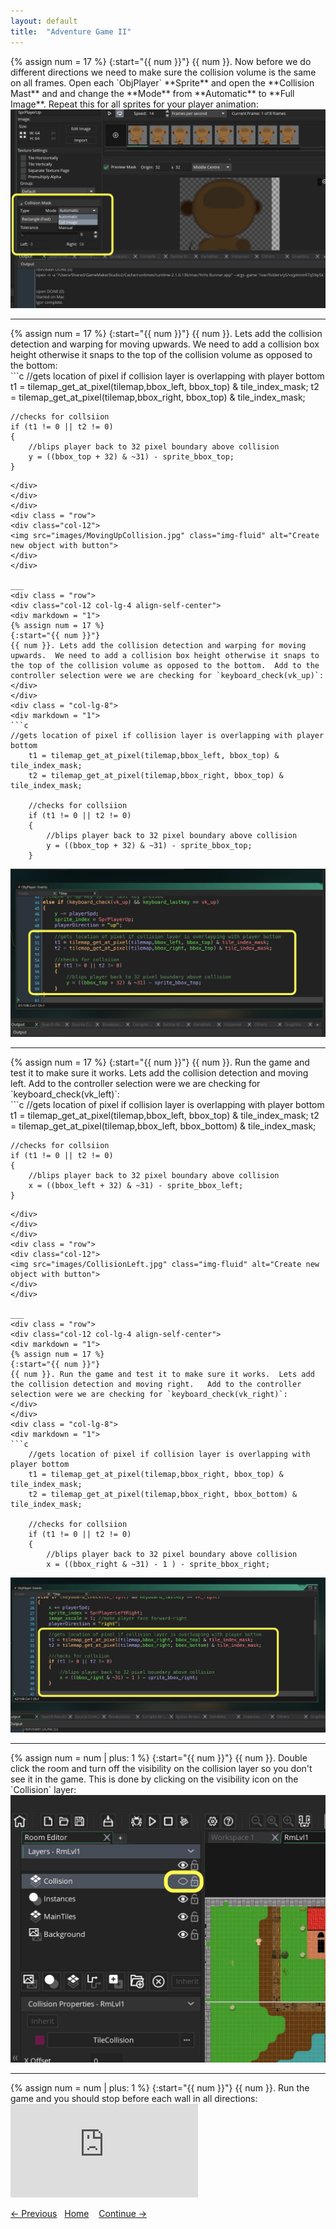 ```yaml
---
layout: default
title:  "Adventure Game II"
---
```


<div class = "row">
<div class="col-12 col-lg-4 align-self-center">
<div markdown = "1"> 
{% assign num = 17 %}
{:start="{{ num }}"}
{{ num }}. Now before we do different directions we need to make sure the collision volume is the same on all frames.  Open each `ObjPlayer` **Sprite** and open the **Collision Mast** and and change the **Mode** from **Automatic** to **Full Image**.  Repeat this for all sprites for your player animation:
</div>
</div>
<div class = "col-lg-8">
<img src="images/MakeCollisionTheSame.jpg" class="img-fluid" alt="Create new object with button">
</div>
</div>

___ 
<div class = "row">
<div class="col-12 col-lg-4 align-self-center">
<div markdown = "1"> 
{% assign num = 17 %}
{:start="{{ num }}"}
{{ num }}. Lets add the collision detection and warping for moving upwards.  We need to add a collision box height otherwise it snaps to the top of the collision volume as opposed to the bottom:
</div>
</div>
<div class = "col-lg-8">
<div markdown = "1"> 
```c
//gets location of pixel if collision layer is overlapping with player bottom
    t1 = tilemap_get_at_pixel(tilemap,bbox_left, bbox_top) & tile_index_mask;
    t2 = tilemap_get_at_pixel(tilemap,bbox_right, bbox_top) & tile_index_mask;
    
    //checks for collsiion 
    if (t1 != 0 || t2 != 0)
    {
        //blips player back to 32 pixel boundary above collision
        y = ((bbox_top + 32) & ~31) - sprite_bbox_top;
    }
```
</div>
</div>
</div>
<div class = "row">
<div class="col-12">
<img src="images/MovingUpCollision.jpg" class="img-fluid" alt="Create new object with button">
</div>
</div>

___ 
<div class = "row">
<div class="col-12 col-lg-4 align-self-center">
<div markdown = "1"> 
{% assign num = 17 %}
{:start="{{ num }}"}
{{ num }}. Lets add the collision detection and warping for moving upwards.  We need to add a collision box height otherwise it snaps to the top of the collision volume as opposed to the bottom.  Add to the controller selection were we are checking for `keyboard_check(vk_up)`:
</div>
</div>
<div class = "col-lg-8">
<div markdown = "1"> 
```c
//gets location of pixel if collision layer is overlapping with player bottom
    t1 = tilemap_get_at_pixel(tilemap,bbox_left, bbox_top) & tile_index_mask;
    t2 = tilemap_get_at_pixel(tilemap,bbox_right, bbox_top) & tile_index_mask;
    
    //checks for collsiion 
    if (t1 != 0 || t2 != 0)
    {
        //blips player back to 32 pixel boundary above collision
        y = ((bbox_top + 32) & ~31) - sprite_bbox_top;
    }
```
</div>
</div>
</div>
<div class = "row">
<div class="col-12">
<img src="images/MovingUpCollision.jpg" class="img-fluid" alt="Create new object with button">
</div>
</div>

___ 
<div class = "row">
<div class="col-12 col-lg-4 align-self-center">
<div markdown = "1"> 
{% assign num = 17 %}
{:start="{{ num }}"}
{{ num }}. Run the game and test it to make sure it works.  Lets add the collision detection and moving left.   Add to the controller selection were we are checking for `keyboard_check(vk_left)`:
</div>
</div>
<div class = "col-lg-8">
<div markdown = "1"> 
```c
    //gets location of pixel if collision layer is overlapping with player bottom
    t1 = tilemap_get_at_pixel(tilemap,bbox_left, bbox_top) & tile_index_mask;
    t2 = tilemap_get_at_pixel(tilemap,bbox_left, bbox_bottom) & tile_index_mask;
    
    //checks for collsiion 
    if (t1 != 0 || t2 != 0)
    {
        //blips player back to 32 pixel boundary above collision
        x = ((bbox_left + 32) & ~31) - sprite_bbox_left;
    }
```
</div>
</div>
</div>
<div class = "row">
<div class="col-12">
<img src="images/CollisionLeft.jpg" class="img-fluid" alt="Create new object with button">
</div>
</div>

___ 
<div class = "row">
<div class="col-12 col-lg-4 align-self-center">
<div markdown = "1"> 
{% assign num = 17 %}
{:start="{{ num }}"}
{{ num }}. Run the game and test it to make sure it works.  Lets add the collision detection and moving right.   Add to the controller selection were we are checking for `keyboard_check(vk_right)`:
</div>
</div>
<div class = "col-lg-8">
<div markdown = "1"> 
```c
    //gets location of pixel if collision layer is overlapping with player bottom
    t1 = tilemap_get_at_pixel(tilemap,bbox_right, bbox_top) & tile_index_mask;
    t2 = tilemap_get_at_pixel(tilemap,bbox_right, bbox_bottom) & tile_index_mask;
    
    //checks for collsiion 
    if (t1 != 0 || t2 != 0)
    {
        //blips player back to 32 pixel boundary above collision
        x = ((bbox_right & ~31) - 1 ) - sprite_bbox_right;
```
</div>
</div>
</div>
<div class = "row">
<div class="col-12">
<img src="images/CollisionDetectionRight.jpg" class="img-fluid" alt="Create new object with button">
</div>
</div>

___ 
<div class = "row">
<div class="col-12 col-lg-4 align-self-center">
<div markdown = "1"> 
{% assign num = num | plus: 1 %}
{:start="{{ num }}"}
{{ num }}. Double click the room and turn off the visibility on the collision layer so you don't see it in the game.  This is done by clicking on the visibility icon on the `Collision` layer:
</div>
</div>
<div class = "col-lg-8">
<img src="images/TurnOffCollisionVisibility.jpg" class="img-fluid" alt="Create new object with button">  
</div>
</div>

___ 
<div class = "row">
<div class="col-12 col-lg-4 align-self-center">
<div markdown = "1"> 
{% assign num = num | plus: 1 %}
{:start="{{ num }}"}
{{ num }}. Run the game and you should stop before each wall in all directions:
</div>
</div>
<div class="col-12 col-lg-8">
<div class="embed-responsive embed-responsive-16by9">
<iframe class="embed-responsive-item" src="https://www.youtube.com/embed/RKSg-xZbCqY?autoplay=1&rel=0&controls=0&amp&showinfo=0&version=3&loop=1&playlist=RKSg-xZbCqY" frameborder="0" allowfullscreen></iframe>
</div>
</div>
</div>


[<- Previous](AdventureGame_1.html)&nbsp;&nbsp;&nbsp;[Home](../../index.html)&nbsp;&nbsp;&nbsp; [Continue ->](AdventureGame_3.html)
<br />  
<br />  
<br />  
<br />  